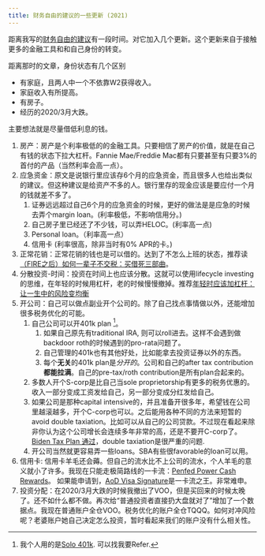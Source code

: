 ```yaml
---
title: 财务自由的建议的一些更新 (2021)
---
```


距离我写的[财务自由的建议](/pages/financial-cn.html)有一段时间。对它加入几个更新。这个更新来自于接触更多的金融工具和和自己身份的转变。

距离那时的文章，身份状态有几个区别

- 有家庭，且两人中一个不依靠W2获得收入。
- 家庭收入有所提高。
- 有房子。
- 经历的2020/3月大跌。

主要想法就是尽量借低利息的钱。

1. 房产：房产是个利率极低的的金融工具。只要相信了房产的价值，就是在自己有钱的状态下拉大杠杆。Fannie Mae/Freddie Mac都有只要甚至有只要3%的首付的产品（当然利率会高一点）。
2. 应急资金：原文是说银行里应该存6个月的应急资金，而且很多人也给出类似的建议。但这种建议是给资产不多的人。银行里存的现金应该是要应付一个月的钱就差不多了。
    1. 证券远远超过自己6个月的应急资金的时候，更好的做法是是应急的时候去弄个margin loan。(利率极低，不影响信用分。)
    2. 自己房子里已经还了不少钱，可以弄HELOC。(利率高一点)
    3. Personal loan。（利率高一点）
    4. 信用卡 (利率很高，除非当时有0% APR的卡。)
3. 正常花销：正常花销的钱也是可以借的。达到了不怎么上班的状态，推荐读[（FIRE之后）如何一辈子不交税：买借死三部曲](https://www.physixfan.com/firezhihouruheyibeizibujiaoshuimaijiesisanbuqu/)。
4. 分散投资-时间：投资在时间上也应该分散。这就可以使用lifecycle investing的思维，在年轻的时候用杠杆，老的时候慢慢撤掉。推荐[年轻时应该加杠杆：让一生中的风险变均衡](https://www.physixfan.com/nianqingshiyinggaijiagangganrangyishengzhongdefengxianbianjunheng/)
5. 开公司：自己可以做点副业开个公司的。除了自己找点事情做以外，还能增加很多税务优化的可能。
    1. 自己公司可以开401k plan [^solo401k]。
        1. 如果自己原先有traditional IRA, 则可以roll进去。这样不会遇到做backdoor roth的时候遇到的pro-rata问题了。
        2. 自己管理的401k也有其他好处，比如能拿去投资证券以外的东西。
        3. 每个**无关**的401k plan是*分开的*。公司和自己的after tax contribution**都能拉满**。自己的pre-tax/roth contribution是所有plan合起来的。
    2. 多数人开个S-corp是比自己当sole proprietorship有更多的税务优惠的。收入一部分变成工资发给自己，另一部分变成分红发给自己。
    3. 如果公司是那种capital intensive的，并且准备开很多年，希望钱在公司里越滚越多，开个C-corp也可以。之后能用各种不同的方法来短暂的avoid double taxiation。比如可以从自己的公司贷款。不过现在看起来除非你认为这个公司增长会连续多年非常的高，还是不要开C-corp了。[Biden Tax Plan 通过](https://taxfoundation.org/double-taxation-of-corporate-income/)，double taxiation是很严重的问题.
    4. 开公司当然就更容易弄一些loans。SBA有些很favorable的loan可以用。
6. 信用卡: 信用卡羊毛还会薅。但自己的流水比不上公司的流水，个人羊毛的意义就小了许多。我现在只能走极简路线的一卡流：[Penfed Power Cash Rewards](https://www.penfed.org/credit-cards/power-cash-rewards-visa)。 如果能申请到，[AoD Visa Signature](https://www.aodfcu.com/visa-signature-credit-card/)是一卡流之王。非常难申。
7. 投资分配：在2020/3月大跌的时候我撤出了VOO，但是买回来的时候太晚了。还不如什么都不做。再次给“普通投资者直接扔大盘就对了”增加了一个数据点。我现在普通账户全仓VOO。税务优化的账户全仓TQQQ。如何对冲风险呢？老婆账户她自己决定怎么投资，暂时看起来我们的账户没有什么相关性。


[^solo401k]: 我个人用的是[Solo 401k](https://www.solo401k.com/). 可以找我要Refer. 
